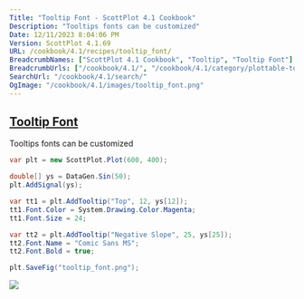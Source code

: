```yaml
---
Title: "Tooltip Font - ScottPlot 4.1 Cookbook"
Description: "Tooltips fonts can be customized"
Date: 12/11/2023 8:04:06 PM
Version: ScottPlot 4.1.69
URL: /cookbook/4.1/recipes/tooltip_font/
BreadcrumbNames: ["ScottPlot 4.1 Cookbook", "Tooltip", "Tooltip Font"]
BreadcrumbUrls: ["/cookbook/4.1/", "/cookbook/4.1/category/plottable-tooltip", "/cookbook/4.1/recipes/tooltip_font/"]
SearchUrl: "/cookbook/4.1/search/"
OgImage: "/cookbook/4.1/images/tooltip_font.png"
---
```


<h2><a href='/cookbook/4.1/recipes/tooltip_font/'>Tooltip Font</a></h2>

Tooltips fonts can be customized

```cs
var plt = new ScottPlot.Plot(600, 400);

double[] ys = DataGen.Sin(50);
plt.AddSignal(ys);

var tt1 = plt.AddTooltip("Top", 12, ys[12]);
tt1.Font.Color = System.Drawing.Color.Magenta;
tt1.Font.Size = 24;

var tt2 = plt.AddTooltip("Negative Slope", 25, ys[25]);
tt2.Font.Name = "Comic Sans MS";
tt2.Font.Bold = true;

plt.SaveFig("tooltip_font.png");
```

<img src='../../images/tooltip_font.png' class='d-block mx-auto my-5' />


